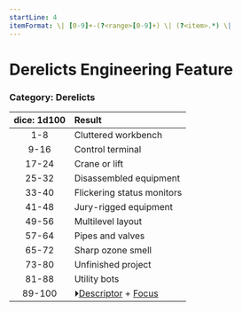 ```yaml
---
startLine: 4
itemFormat: \| [0-9]+-(?<range>[0-9]+) \| (?<item>.*) \|
---
```

# Derelicts Engineering Feature
### Category: Derelicts

| dice: 1d100 | Result |
|:----:|:-------|
| 1-8 | Cluttered workbench |
| 9-16 | Control terminal |
| 17-24 | Crane or lift |
| 25-32 | Disassembled equipment |
| 33-40 | Flickering status monitors |
| 41-48 | Jury-rigged equipment |
| 49-56 | Multilevel layout |
| 57-64 | Pipes and valves |
| 65-72 | Sharp ozone smell |
| 73-80 | Unfinished project |
| 81-88 | Utility bots |
| 89-100 | ⏵[Descriptor](Core_Descriptor.md) + [Focus](Core_Focus.md) |